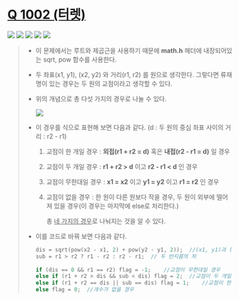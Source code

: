 

# [Q 1002 (터렛)](https://www.acmicpc.net/problem/1002)

<img src="https://img.shields.io/badge/Level-Silver 5-lightgrey"> <img src="https://img.shields.io/badge/Memory-1128%20KB-blue"> <img src="https://img.shields.io/badge/Time-0%20ms-brightgreen"> <img src="https://img.shields.io/badge/Length-485%20B-red"> <img src="https://img.shields.io/badge/Language-C-blueviolet">



> - 이 문제에서는 루트와 제곱근을 사용하기 때문에 **math.h** 헤더에 내장되어있는 sqrt, pow 함수를 사용한다.
>
> - 두 좌표(x1, y1), (x2, y2) 와 거리(r1, r2) 를 원으로 생각한다. 그렇다면 류재명이 있는 경우는 두 원의 교점이라고 생각할 수 있다.
>
> - 위의 개념으로 총 다섯 가지의 경우로 나눌 수 있다.
>
>   ![](https://t1.daumcdn.net/cfile/blog/175C060D4A0D5F00B2)
>
> 
>
> - 이 경우를 식으로 표현해 보면 다음과 같다. (d : 두 원의 중심 좌표 사이의 거리 : r2 - r1)
>
>   1. 교점이 한 개일 경우 : **외접(r1 + r2 = d)** 혹은 **내접(r2 - r1 = d)** 일 경우
>
>   2. 교점이 두 개일 경우 : **r1 + r2 > d** 이고 **r2 - r1 < d** 인 경우
>
>   3. 교점이 무한대일 경우 : **x1 = x2** 이고 **y1 = y2** 이고 **r1 = r2** 인 경우
>
>   4. 교점이 없을 경우 : 한 원이 다른 원보다 작을 경우, 두 원이 외부에 떨어져 있을 경우(이 경우는 마지막에 else로 처리한다.)
>
>      총 <u>네 가지의 경우</u>로 나눠지는 것을 알 수 있다.
>
> 
>
> - 이를 코드로 바꿔 보면 다음과 같다.
>
>   ```c
>   dis = sqrt(pow(x2 - x1, 2) + pow(y2 - y1, 2));	//(x1, y1)과 (x2, y2)의 거리
>   sub = r1 > r2 ? r1 - r2 : r2 - r1;	// 두 반지름의 차
>         
>   if (dis == 0 && r1 == r2) flag = -1;	//교점이 무한대일 경우
>   else if (r1 + r2 > dis && sub < dis) flag = 2;	//교점이 두 개일 경우
>   else if (r1 + r2 == dis || sub == dis) flag = 1;	//교점이 한 개일 경우
>   else flag = 0;	//개수가 없을 경우
>   ```
>

